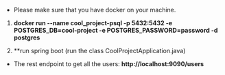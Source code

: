 - Please make sure that you have docker on your machine.


1) **docker run --name cool_project-psql  -p 5432:5432  -e POSTGRES_DB=cool-project  -e POSTGRES_PASSWORD=password  -d postgres**

2) **run spring boot (run the class CoolProjectApplication.java)

- The rest endpoint to get all the users: **http://localhost:9090/users**
